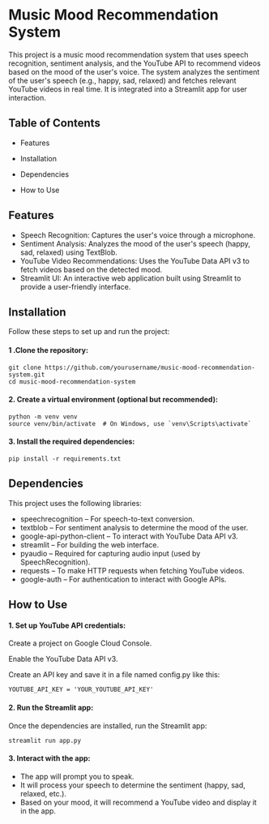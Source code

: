 # Music Mood Recommendation System

This project is a music mood recommendation system that uses speech recognition, sentiment analysis, and the YouTube API to recommend videos based on the mood of the user's voice. The system analyzes the sentiment of the user's speech (e.g., happy, sad, relaxed) and fetches relevant YouTube videos in real time. It is integrated into a Streamlit app for user interaction.

## Table of Contents

- Features
  
- Installation
  
- Dependencies
  
- How to Use

## Features

- Speech Recognition: Captures the user's voice through a microphone.
- Sentiment Analysis: Analyzes the mood of the user's speech (happy, sad, relaxed) using TextBlob.
- YouTube Video Recommendations: Uses the YouTube Data API v3 to fetch videos based on the detected mood.
- Streamlit UI: An interactive web application built using Streamlit to provide a user-friendly interface.
  
## Installation

Follow these steps to set up and run the project:

#### 1 .Clone the repository:

```
git clone https://github.com/yourusername/music-mood-recommendation-system.git
cd music-mood-recommendation-system
```

#### 2. Create a virtual environment (optional but recommended):

```
python -m venv venv
source venv/bin/activate  # On Windows, use `venv\Scripts\activate`
```

#### 3. Install the required dependencies:

```
pip install -r requirements.txt
```

## Dependencies

This project uses the following libraries:

- speechrecognition – For speech-to-text conversion.
- textblob – For sentiment analysis to determine the mood of the user.
- google-api-python-client – To interact with YouTube Data API v3.
- streamlit – For building the web interface.
- pyaudio – Required for capturing audio input (used by SpeechRecognition).
- requests – To make HTTP requests when fetching YouTube videos.
- google-auth – For authentication to interact with Google APIs.
  
## How to Use

#### 1. Set up YouTube API credentials:

Create a project on Google Cloud Console.

Enable the YouTube Data API v3.

Create an API key and save it in a file named config.py like this:

```
YOUTUBE_API_KEY = 'YOUR_YOUTUBE_API_KEY'
```

#### 2. Run the Streamlit app:

Once the dependencies are installed, run the Streamlit app:

```
streamlit run app.py
```

#### 3. Interact with the app:

- The app will prompt you to speak.
- It will process your speech to determine the sentiment (happy, sad, relaxed, etc.).
- Based on your mood, it will recommend a YouTube video and display it in the app.
